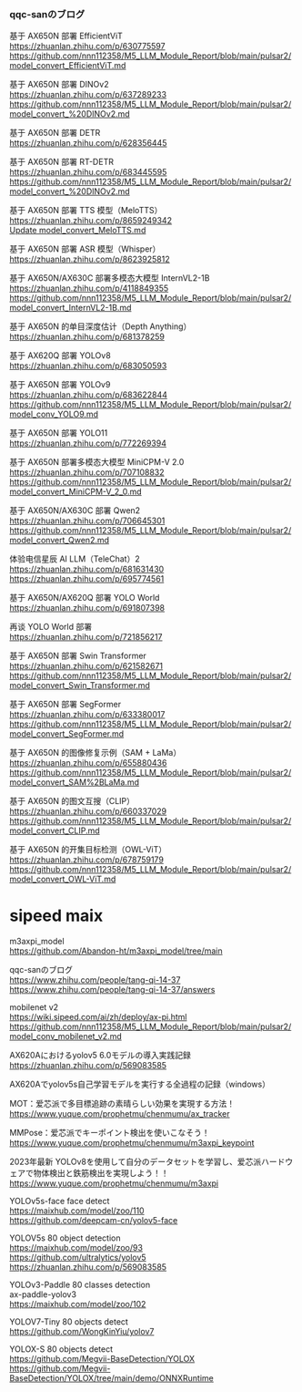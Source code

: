 
### qqc-sanのブログ

基于 AX650N 部署 EfficientViT  
https://zhuanlan.zhihu.com/p/630775597  
https://github.com/nnn112358/M5_LLM_Module_Report/blob/main/pulsar2/model_convert_EfficientViT.md  

基于 AX650N 部署 DINOv2  
https://zhuanlan.zhihu.com/p/637289233  
https://github.com/nnn112358/M5_LLM_Module_Report/blob/main/pulsar2/model_convert_%20DINOv2.md  

基于 AX650N 部署 DETR  
https://zhuanlan.zhihu.com/p/628356445  

基于 AX650N 部署 RT-DETR<br>
https://zhuanlan.zhihu.com/p/683445595<br>
https://github.com/nnn112358/M5_LLM_Module_Report/blob/main/pulsar2/model_convert_%20DINOv2.md<br>


基于 AX650N 部署 TTS 模型（MeloTTS）<br>
https://zhuanlan.zhihu.com/p/8659249342<br>
[Update model_convert_MeloTTS.md](https://github.com/nnn112358/M5_LLM_Module_Report/blob/main/pulsar2/model_convert_MeloTTS.md)


基于 AX650N 部署 ASR 模型（Whisper）<br>
https://zhuanlan.zhihu.com/p/8623925812<br>

基于 AX650N/AX630C 部署多模态大模型 InternVL2-1B<br>
https://zhuanlan.zhihu.com/p/4118849355<br>
https://github.com/nnn112358/M5_LLM_Module_Report/blob/main/pulsar2/model_convert_InternVL2-1B.md<br>

基于 AX650N 的单目深度估计（Depth Anything）<br>
https://zhuanlan.zhihu.com/p/681378259<br>

基于 AX620Q 部署 YOLOv8<br>
https://zhuanlan.zhihu.com/p/683050593<br>

基于 AX650N 部署 YOLOv9<br>
https://zhuanlan.zhihu.com/p/683622844<br>
https://github.com/nnn112358/M5_LLM_Module_Report/blob/main/pulsar2/model_conv_YOLO9.md<br>

基于 AX650N 部署 YOLO11<br>
https://zhuanlan.zhihu.com/p/772269394<br>

基于 AX650N 部署多模态大模型 MiniCPM-V 2.0<br>
https://zhuanlan.zhihu.com/p/707108832<br>
https://github.com/nnn112358/M5_LLM_Module_Report/blob/main/pulsar2/model_convert_MiniCPM-V_2_0.md<br>

基于 AX650N/AX630C 部署 Qwen2<br>
https://zhuanlan.zhihu.com/p/706645301<br>
https://github.com/nnn112358/M5_LLM_Module_Report/blob/main/pulsar2/model_convert_Qwen2.md  


体验电信星辰 AI LLM（TeleChat）2<br>
https://zhuanlan.zhihu.com/p/681631430<br>
https://zhuanlan.zhihu.com/p/695774561<br>

基于 AX650N/AX620Q 部署 YOLO World<br>
https://zhuanlan.zhihu.com/p/691807398<br>

再谈 YOLO World 部署<br>
https://zhuanlan.zhihu.com/p/721856217<br>

基于 AX650N 部署 Swin Transformer  
https://zhuanlan.zhihu.com/p/621582671  
https://github.com/nnn112358/M5_LLM_Module_Report/blob/main/pulsar2/model_convert_Swin_Transformer.md  

基于 AX650N 部署 SegFormer  
https://zhuanlan.zhihu.com/p/633380017  
https://github.com/nnn112358/M5_LLM_Module_Report/blob/main/pulsar2/model_convert_SegFormer.md

基于 AX650N 的图像修复示例（SAM + LaMa）  
https://zhuanlan.zhihu.com/p/655880436  
https://github.com/nnn112358/M5_LLM_Module_Report/blob/main/pulsar2/model_convert_SAM%2BLaMa.md  
 
基于 AX650N 的图文互搜（CLIP）  
https://zhuanlan.zhihu.com/p/660337029  
https://github.com/nnn112358/M5_LLM_Module_Report/blob/main/pulsar2/model_convert_CLIP.md  

基于 AX650N 的开集目标检测（OWL-ViT）  
https://zhuanlan.zhihu.com/p/678759179  
https://github.com/nnn112358/M5_LLM_Module_Report/blob/main/pulsar2/model_convert_OWL-ViT.md

# sipeed maix
m3axpi_model  
https://github.com/Abandon-ht/m3axpi_model/tree/main  

qqc-sanのブログ<br>
https://www.zhihu.com/people/tang-qi-14-37<br>
https://www.zhihu.com/people/tang-qi-14-37/answers<br>

mobilenet v2  
https://wiki.sipeed.com/ai/zh/deploy/ax-pi.html
https://github.com/nnn112358/M5_LLM_Module_Report/blob/main/pulsar2/model_conv_mobilenet_v2.md  

AX620Aにおけるyolov5 6.0モデルの導入実践記録  
https://zhuanlan.zhihu.com/p/569083585  

AX620Aでyolov5s自己学習モデルを実行する全過程の記録（windows）  

MOT：爱芯派で多目標追跡の素晴らしい効果を実現する方法！  
https://www.yuque.com/prophetmu/chenmumu/ax_tracker   

MMPose：爱芯派でキーポイント検出を使いこなそう！  
https://www.yuque.com/prophetmu/chenmumu/m3axpi_keypoint  

2023年最新 YOLOv8を使用して自分のデータセットを学習し、爱芯派ハードウェアで物体検出と鉄筋検出を実現しよう！！  
https://www.yuque.com/prophetmu/chenmumu/m3axpi  

YOLOv5s-face face detect  
https://maixhub.com/model/zoo/110  
https://github.com/deepcam-cn/yolov5-face  

YOLOV5s 80 object detection  
https://maixhub.com/model/zoo/93  
https://github.com/ultralytics/yolov5    
https://zhuanlan.zhihu.com/p/569083585  

YOLOv3-Paddle 80 classes detection  
ax-paddle-yolov3  
https://maixhub.com/model/zoo/102  

YOLOV7-Tiny 80 objects detect  
https://github.com/WongKinYiu/yolov7  

YOLOX-S 80 objects detect  
https://github.com/Megvii-BaseDetection/YOLOX  
https://github.com/Megvii-BaseDetection/YOLOX/tree/main/demo/ONNXRuntime  

